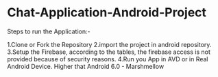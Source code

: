 # Chat-Application-Android-Project

Steps to run the Application:-

1.Clone or Fork the Repository
2.import the project in android repository.
3.Setup the Firebase, according to the tables, the firebase access is not provided because of security reasons.
4.Run you App in AVD or in Real Android Device. Higher that Android 6.0 - Marshmellow

